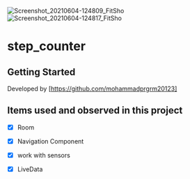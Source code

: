 ![Screenshot_20210604-124809_FitSho](https://user-images.githubusercontent.com/39572061/120772123-35b62480-c535-11eb-8960-ede4e1a23739.jpg)
![Screenshot_20210604-124817_FitSho](https://user-images.githubusercontent.com/39572061/120772124-364ebb00-c535-11eb-9a8c-29fac7f33fe4.jpg)



# step_counter



## Getting Started

Developed by [https://github.com/mohammadprgrm20123]

## Items used and observed in this project

- [x] Room
- [x] Navigation Component
- [x] work with sensors
- [x] LiveData



